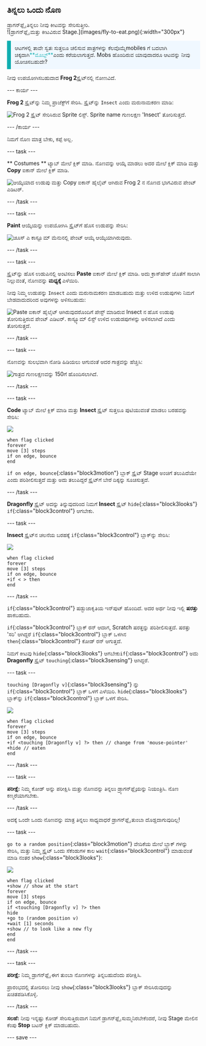## ತಿನ್ನಲು ಒಂದು ನೊಣ

<div style="display: flex; flex-wrap: wrap">
<div style="flex-basis: 200px; flex-grow: 1; margin-right: 15px;">
ಡ್ರಾಗನ್‌ಫ್ಲೈ ತಿನ್ನಲು ನೀವು ಕೀಟವನ್ನು ಸೇರಿಸುತ್ತೀರಿ. 
</div>
<div>
![ಡ್ರಾಗನ್‌ಫ್ಲೈ ಮತ್ತು ಕೀಟವಿರುವ Stage.](images/fly-to-eat.png){:width="300px"}
</div>
</div>

<p style="border-left: solid; border-width:10px; border-color: #0faeb0; background-color: aliceblue; padding: 10px;">
ಆಟಗಳಲ್ಲಿ ತಾವೇ ಸ್ವತಃ ಸುತ್ತಲೂ ಚಲಿಸುವ ಪಾತ್ರಗಳನ್ನು ಕೆಲವೊಮ್ಮೆmobiles ಗೆ ಬದಲಾಗಿ ಚಿಕ್ಕದಾಗಿ<span style="color: #0faeb0">**ಮೊಬ್ಸ್**</span>ಎಂದು ಕರೆಯಲಾಗುತ್ತದೆ. Mobs ಹೊಂದಿರುವ ಯಾವುದಾದರೂ ಆಟವನ್ನು ನೀವು ಯೋಚಿಸಬಹುದೇ?</p>

ನೀವು ಉಪಯೋಗಿಸಬಹುದಾದ **Frog 2**ಸ್ಪ್ರೈಟ್‌ನಲ್ಲಿ ನೋಣವಿದೆ.

--- ಕಾರ್ಯ ---

**Frog 2** ಸ್ಪ್ರೈಟ್‌ನ್ನು ನಿಮ್ಮ ಪ್ರಾಜೆಕ್ಟ್‌ಗೆ ಸೇರಿಸಿ. ಸ್ಪ್ರೈಟ್‌ನ್ನು `Insect` ಎಂದು ಮರುನಾಮಕರಣ ಮಾಡಿ:

![Frog 2 ಸ್ಪ್ರೈಟ್‌ ಸೇರಿಸಿರುವ Sprite ಲಿಸ್ಟ್. Sprite name‌ ಗುಣಲಕ್ಷಣ 'Insect' ತೋರಿಸುತ್ತದೆ.](images/fly-sprite.png)


--- /ಕಾರ್ಯ ---

ನಿಮಗೆ ನೊಣ ಮಾತ್ರ ಬೇಕು, ಕಪ್ಪೆ ಅಲ್ಲ.

--- task ---

** Costumes ** ಟ್ಯಾಬ್ ಮೇಲೆ ಕ್ಲಿಕ್ ಮಾಡಿ. ನೊಣವನ್ನು ಆಯ್ಕೆ ಮಾಡಲು ಅದರ ಮೇಲೆ ಕ್ಲಿಕ್‌ ಮಾಡಿ ಮತ್ತು **Copy** ಐಕಾನ್‌ ಮೇಲೆ ಕ್ಲಿಕ್‌ ಮಾಡಿ.

![ಆಯ್ಕೆಯಾದ ಉಡುಪು ಮತ್ತು Copy ಐಕಾನ್‌ ಹೈಲೈಟ್‌ ಆಗಿರುವ Frog 2 ನ ನೊಣದ ಭಾಗವಿರುವ ಪೇಂಟ್‌ ಎಡಿಟರ್.](images/copy-fly.png)

--- /task ---

--- task ---

**Paint** ಆಯ್ಕೆಯನ್ನು ಉಪಯೋಗಿಸಿ ಸ್ಪ್ರೈಟ್‌ಗೆ ಹೊಸ ಉಡುಪನ್ನು ಸೇರಿಸಿ:

![ಚೂಸ್‌ ಎ ಕಾಸ್ಟ್ಯೂಮ್‌ ಮೆನುನಲ್ಲಿ ಪೇಂಟ್‌ ಆಯ್ಕೆ ಆಯ್ಕೆಯಾಗಿರುವುದು.](images/paint-sprite.png)

--- /task ---

--- task ---

ಸ್ಪ್ರೈಟ್‌ನ್ನು ಹೊಸ ಉಡುಪಿನಲ್ಲಿ ಅಂಟಿಸಲು **Paste** ಐಕಾನ್‌ ಮೇಲೆ ಕ್ಲಿಕ್‌ ಮಾಡಿ. ಅದು ಕ್ರಾಸ್‌ಹೇರ್‌ ಜೊತೆಗೆ ಸಾಲಾಗಿ ನಿಲ್ಲುವಂತೆ, ನೊಣವನ್ನು **ಮಧ್ಯಕ್ಕೆ** ಎಳೆಯಿರಿ.

ನೀವು ನಿಮ್ಮ ಉಡುಪನ್ನು `Insect` ಎಂದು ಮರುನಾಮಕರಣ ಮಾಡಬಹುದು ಮತ್ತು ಉಳಿದ ಉಡುಪುಗಳು ನಿಮಗೆ ಬೇಡವಾದುದರಿಂದ ಅವುಗಳನ್ನು ಅಳಿಸಬಹುದು:

![Paste ಐಕಾನ್‌ ಹೈಲೈಟ್‌ ಆಗಿರುವುದರೊಂದಿಗೆ ಪೇಸ್ಟ್‌ ಮಾಡಿರುವ Insect ನ ಹೊಸ ಉಡುಪು ತೋರಿಸುತ್ತಿರುವ ಪೇಂಟ್‌ ಎಡಿಟರ್. ಕಾಸ್ಟ್ಯೂಮ್‌ ಲಿಸ್ಟ್‌ ಉಳಿದ ಉಡುಡಪುಗಳನ್ನು ಅಳಿಸಲಾಗಿದೆ ಎಂದು ತೋರಿಸುತ್ತದೆ.](images/fly-costume.png)

--- /task ---

--- task ---

ನೊಣವನ್ನು ಸುಲಭವಾಗಿ ನೋಡಿ ಹಿಡಿಯಲು ಆಗುವಂತೆ ಅದರ ಗಾತ್ರವನ್ನು ಹೆಚ್ಚಿಸಿ:

![ಗಾತ್ರದ ಗುಣಲಕ್ಷಣವನ್ನು 150ಗೆ ಹೊಂದಿಸಲಾಗಿದೆ.](images/fly-size.png)

--- /task ---

--- task ---

**Code** ಟ್ಯಾಬ್‌ ಮೇಲೆ ಕ್ಲಿಕ್‌ ಮಾಡಿ ಮತ್ತು **Insect** ಸ್ಪ್ರೈಟ್‌ ಸುತ್ತಲೂ ಪುಟಿಯುವಂತೆ ಮಾಡಲು ಬರಹವನ್ನು ಸೇರಿಸಿ:

![](images/fly-icon.png)

```blocks3
when flag clicked
forever
move [3] steps
if on edge, bounce
end
```

`if on edge, bounce`{:class="block3motion"} ಬ್ಲಾಕ್‌ ಸ್ಪ್ರೈಟ್‌ Stage ಅಂಚಿಗೆ ತಲುಪಿದೆಯೇ ಎಂದು ಪರಿಶೀಲಿಸುತ್ತದೆ ಮತ್ತು ಅದು ತಲುಪಿದ್ದರೆ ಸ್ಪ್ರೈಟ್‌ಗೆ ಬೇರೆ ದಿಕ್ಕನ್ನು ಸೂಚಿಸುತ್ತದೆ.

--- /task ---

**Dragonfly** ಸ್ಪ್ರೈಟ್‌ ಅದನ್ನು ತಿನ್ನುವುದರಿಂದ ನಿಮಗೆ **Insect** ಸ್ಪ್ರೈಟ್ `hide`{:class="block3looks"} `if`{:class="block3control"}‌ ಆಗಬೇಕು.

--- task ---

**Insect** ಸ್ಪ್ರೈಟ್‌ನ ಚಲನೆಯ ಬರಹಕ್ಕೆ `if`{:class="block3control"} ಬ್ಲಾಕ್‌ನ್ನು ಸೇರಿಸಿ:

![](images/fly-icon.png)

```blocks3
when flag clicked
forever
move [3] steps
if on edge, bounce
+if < > then 
end
```
--- /task ---

`if`{:class="block3control"} ಷಡ್ಭುಜಾಕೃತಿಯ ಇನ್‌ಪುಟ್‌ ಹೊಂದಿದೆ. ಅದರ ಅರ್ಥ ನೀವು ಇಲ್ಲಿ **ಷರತ್ತು** ಹಾಕಬಹುದು.

`if`{:class="block3control"} ಬ್ಲಾಕ್‌ ರನ್‌ ಆದಾಗ, Scratch ಷರತ್ತನ್ನು ಪರಿಶೀಲಿಸುತ್ತದೆ. ಷರತ್ತು 'ಸರಿ' ಆಗಿದ್ದರೆ `if`{:class="block3control"} ಬ್ಲಾಕ್‌ ಒಳಗಿನ `then`{:class="block3control"} ಕೋಡ್‌ ರನ್‌ ಆಗುತ್ತದೆ.

ನಿಮಗೆ ಕೀಟವು `hide`{:class="block3looks"} ಆಗಬೇಕು`if`{:class="block3control"} ಅದು **Dragonfly** ಸ್ಪ್ರೈಟ್ `touching`{:class="block3sensing"}‌ ಆಗಿದ್ದರೆ.

--- task ---

`touching [Dragonfly v]`{:class="block3sensing"} ನ್ನು `if`{:class="block3control"} ಬ್ಲಾಕ್‌ ಒಳಗೆ ಎಳೆಯಿರಿ. `hide`{:class="block3looks"} ಬ್ಲಾಕ್‌ನ್ನು `if`{:class="block3control"} ಬ್ಲಾಕ್‌ ಒಳಗೆ ಸೇರಿಸಿ.

![](images/fly-icon.png)

```blocks3
when flag clicked
forever
move [3] steps
if on edge, bounce
+if <touching [Dragonfly v] ?> then // change from 'mouse-pointer'
+hide // eaten
end
```

--- /task ---

--- task ---

**ಪರೀಕ್ಷೆ:** ನಿಮ್ಮ ಕೋಡ್ ಅನ್ನು ಪರೀಕ್ಷಿಸಿ ಮತ್ತು ನೊಣವನ್ನು ತಿನ್ನಲು ಡ್ರ್ಯಾಗನ್‌ಫ್ಲೈಯನ್ನು ನಿಯಂತ್ರಿಸಿ. ನೊಣ ಕಣ್ಮರೆಯಾಗಬೇಕು.

--- /task ---

ಅದಕ್ಕೆ ಒಂದೇ ಒಂದು ನೊಣವನ್ನು ಮಾತ್ರ ತಿನ್ನಲು ಸಾಧ್ಯವಾಧರೆ ಡ್ರಾಗನ್‌ಫ್ಲೈ ತುಂಬಾ ದೊಡ್ಡದಾಗುವುದಿಲ್ಲ!

--- task ---

`go to a random position`{:class="block3motion"} ವೇದಿಕೆಯ ಮೇಲೆ ಬ್ಲಾಕ್ ಗಳನ್ನು ಸೇರಿಸಿ, ಮತ್ತು ನಿಮ್ಮ ಸ್ಪ್ರೈಟ್‌ ಒಂದು ಸೆಕೆಂಡುಗಳ ಕಾಲ `wait`{:class="block3control"} ಮಾಡುವಂತೆ ಮಾಡಿ ನಂತರ `show`{:class="block3looks"}:

![](images/fly-icon.png)

```blocks3
when flag clicked
+show // show at the start
forever
move [3] steps
if on edge, bounce
if <touching [Dragonfly v] ?> then
hide
+go to (random position v)
+wait [1] seconds
+show // to look like a new fly
end
end
```

--- /task ---

--- task ---

**ಪರೀಕ್ಷೆ:** ನಿಮ್ಮ ಡ್ರಾಗನ್‌ಫ್ಲೈ ಈಗ ತುಂಬಾ ನೊಣಗಳನ್ನು ತಿನ್ನಬಹುದೆಂದು ಪರೀಕ್ಷಿಸಿ.

ಪ್ರಾರಂಭದಲ್ಲಿ ತೋರಿಸಲು ನೀವು `show`{:class="block3looks"} ಬ್ಲಾಕ್‌ ಸೇರಿಸಿರುವುದನ್ನು ಖಚಿತಪಡಿಸಿಕೊಳ್ಳಿ.

--- /task ---

**ಸಲಹೆ:** ನೀವು ಇನ್ನಷ್ಟು ಕೋಡ್‌ ಸೇರಿಸುತ್ತಿರುವಾಗ ನಿಮಗೆ ಡ್ರಾಗನ್‌ಫ್ಲೈ ಸುಮ್ಮನಿರಬೇಕೆಂದರೆ, ನೀವು Stage ಮೇಲಿನ ಕೆಂಪು **Stop** ಬಟನ್‌ ಕ್ಲಿಕ್‌ ಮಾಡಬಹುದು.

--- save ---
